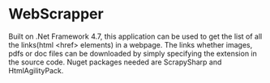# WebScrapper
Built on .Net Framework 4.7, this application can be used to get the list of all the links(html &lt;href> elements) in a webpage. The links whether images, pdfs or doc files can be downloaded by simply specifying the extension in the source code.
Nuget packages needed are ScrapySharp and HtmlAgilityPack.
